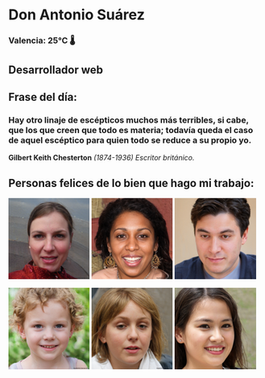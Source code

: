 # Don Antonio Suárez
### Valencia:  25°C 🌡️
## Desarrollador web
## Frase del día:
<!-- START QUOTE -->
### Hay otro linaje de escépticos muchos más terribles, si cabe, que los que creen que todo es materia; todavía queda el caso de aquel escéptico para quien todo se reduce a su propio yo.
**Gilbert Keith Chesterton** *(1874-1936) Escritor británico.*
<!-- END QUOTE -->






## Personas felices de lo bien que hago mi trabajo:

<p float="left">
  <img src="src/image_0.png" width="32%" />
  <img src="src/image_1.png" width="32%" /> 
  <img src="src/image_2.png" width="32%" />
</p>
<p float="left">
  <img src="src/image_3.png" width="32%" />
  <img src="src/image_4.png" width="32%" /> 
  <img src="src/image_5.png" width="32%" />
</p>
